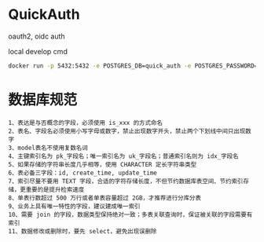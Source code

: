 # QuickAuth
oauth2, oidc auth

local develop cmd
```bash
docker run -p 5432:5432 -e POSTGRES_DB=quick_auth -e POSTGRES_PASSWORD=admin -e POSTGRES_USER=admin -d postgres
```


# 数据库规范
    1、表达是与否概念的字段，必须使用 is_xxx 的方式命名
    2、表名、字段名必须使用小写字母或数字，禁止出现数字开头，禁止两个下划线中间只出现数字
    3、model表名不使用复数名词
    4、主键索引名为 pk_字段名；唯一索引名为 uk_字段名；普通索引名则为 idx_字段名
    5、如果存储的字符串长度几乎相等，使用 CHARACTER 定长字符串类型
    6、表必备三字段：id, create_time, update_time
    7、索引尽量不要用 TEXT 字段，合适的字符存储长度，不但节约数据库表空间、节约索引存储，更重要的是提升检索速度
    8、单表行数超过 500 万行或者单表容量超过 2GB，才推荐进行分库分表
    9、业务上具有唯一特性的字段，建议建成唯一索引
    10、需要 join 的字段，数据类型保持绝对一致；多表关联查询时，保证被关联的字段需要有索引
    11、数据修改或删除时，要先 select，避免出现误删除

